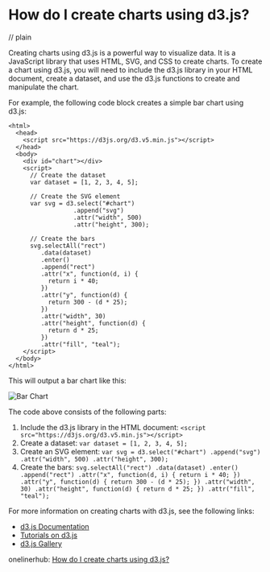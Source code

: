 # How do I create charts using d3.js?
// plain

Creating charts using d3.js is a powerful way to visualize data. It is a JavaScript library that uses HTML, SVG, and CSS to create charts. To create a chart using d3.js, you will need to include the d3.js library in your HTML document, create a dataset, and use the d3.js functions to create and manipulate the chart.

For example, the following code block creates a simple bar chart using d3.js:

```
<html>
  <head>
    <script src="https://d3js.org/d3.v5.min.js"></script>
  </head>
  <body>
    <div id="chart"></div>
    <script>
      // Create the dataset
      var dataset = [1, 2, 3, 4, 5];

      // Create the SVG element
      var svg = d3.select("#chart")
                  .append("svg")
                  .attr("width", 500)
                  .attr("height", 300);

      // Create the bars
      svg.selectAll("rect")
         .data(dataset)
         .enter()
         .append("rect")
         .attr("x", function(d, i) {
           return i * 40;
         })
         .attr("y", function(d) {
           return 300 - (d * 25);
         })
         .attr("width", 30)
         .attr("height", function(d) {
           return d * 25;
         })
         .attr("fill", "teal");
    </script>
  </body>
</html>
```
This will output a bar chart like this:

![Bar Chart](https://upload.wikimedia.org/wikipedia/commons/thumb/3/3f/Bar_chart_with_four_entries.svg/400px-Bar_chart_with_four_entries.svg.png)

The code above consists of the following parts:

1. Include the d3.js library in the HTML document: `<script src="https://d3js.org/d3.v5.min.js"></script>`
2. Create a dataset: `var dataset = [1, 2, 3, 4, 5];`
3. Create an SVG element: `var svg = d3.select("#chart")
                  .append("svg")
                  .attr("width", 500)
                  .attr("height", 300);`
4. Create the bars: `svg.selectAll("rect")
         .data(dataset)
         .enter()
         .append("rect")
         .attr("x", function(d, i) {
           return i * 40;
         })
         .attr("y", function(d) {
           return 300 - (d * 25);
         })
         .attr("width", 30)
         .attr("height", function(d) {
           return d * 25;
         })
         .attr("fill", "teal");`

For more information on creating charts with d3.js, see the following links:

- [d3.js Documentation](https://github.com/d3/d3/wiki)
- [Tutorials on d3.js](https://www.dashingd3js.com/table-of-contents)
- [d3.js Gallery](https://github.com/d3/d3/wiki/Gallery)

onelinerhub: [How do I create charts using d3.js?](https://onelinerhub.com/javascript-d3/how-do-i-create-charts-using-d--js)